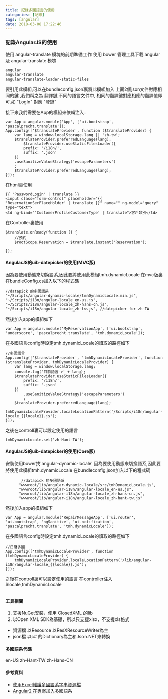 ```yaml
---
title: 記錄多國語言的使用
categories: [記錄]
tags: [angular]
date: 2018-03-08 17:22:46
---
```

### 記錄AngularJS的使用
使用 angular-translate 模塊的前期準備工作
使用 bower 管理工具下載 angular 及 angular-translate 模塊
```
angular
angular-translate
angular-translate-loader-static-files
```
要引用此模組,可以在bundleconfig.json裏將此模組加入
上面2個json文件對應相同的鍵 ,我們稱之為 翻譯鍵,不同的語言文件中,
相同的翻譯鍵對應相應的翻譯值即可.如 "LogIn" 對應 "登錄"

接下來我們需要在App的模組來依賴注入:
```
var App = angular.module('App', ['ui.bootstrap', 'pascalprecht.translate']);
App.config(['$translateProvider', function ($translateProvider) {
    var lang = window.localStorage.lang || 'zh-tw';
    $translateProvider.preferredLanguage(lang);
        $translateProvider.useStaticFilesLoader({
        prefix: '/i18n/',
        suffix: '.json'
    })
	.useSanitizeValueStrategy('escapeParameters')
	;
	$translateProvider.preferredLanguage(lang);
}]);
```
在html裏使用
```
{{ 'PasswordLogin' | translate }}
<input class="form-control" placeholder="{{ 'ReservationSerPlaceHolder' | translate }}" name="" ng-model="query" type="text">
<td ng-bind="'CustomerProfileCustomerType' | translate">客戶類別</td>
```
在Controller裏使用
```
$translate.onReady(function () {
    //預約
    $rootScope.Reservation = $translate.instant('Reservation');
        
}); 
```
#### AngularJS的uib-datepicker的使用(MVC版)
因為要使用動態來切換語系,因此要將使用此模組tmh.dynamicLocale
在mvc版裏在bundleConfig.cs加入以下的程式碼
```
//datapick 的多國語系
"~/Scripts/angular-dynamic-locale/tmhDynamicLocale.min.js",
"~/Scripts/i18n/angular-locale_en-us.js",
"~/Scripts/i18n/angular-locale_zh-hans-cn.js",
"~/Scripts/i18n/angular-locale_zh-tw.js", //datepicker for zh-TW
```
然後加入app的模組如下
```
var App = angular.module('MyReservationApp', ['ui.bootstrap', 'underscore', 'pascalprecht.translate', 'tmh.dynamicLocale']);
```
在多國語言config時設定tmh.dynamicLocale的讀取的路徑如下
```
//多國語言
App.config(['$translateProvider', 'tmhDynamicLocaleProvider', function ($translateProvider, tmhDynamicLocaleProvider) {
    var lang = window.localStorage.lang;
    console.log('目前語言->' + lang);
    $translateProvider.useStaticFilesLoader({
        prefix: '/i18n/',
        suffix: '.json'
    })
        .useSanitizeValueStrategy('escapeParameters')
        ;
    $translateProvider.preferredLanguage(lang);
    tmhDynamicLocaleProvider.localeLocationPattern('/Scripts/i18n/angular-locale_{{locale}}.js');
}]);
```
之後在controll裏可以設定使用的語言
```
tmhDynamicLocale.set('zh-Hant-TW');
```
#### AngularJS的uib-datepicker的使用(Core版)
安裝使用bower找'angular-dynamic-locale'
因為要使用動態來切換語系,因此要將使用此模組tmh.dynamicLocale
在bundleconfig.json加入以下的程式碼
```
       //datapick 的多國語系
      "wwwroot/lib/angular-dynamic-locale/src/tmhDynamicLocale.js",
      "wwwroot/lib/angular-i18n/angular-locale_en-us.js",
      "wwwroot/lib/angular-i18n/angular-locale_zh-hans-cn.js",
      "wwwroot/lib/angular-i18n/angular-locale_zh-hant-tw.js"
```
然後加入app的模組如下
```
var App = angular.module('RepairMessageApp', ['ui.router', 'ui.bootstrap', 'ngSanitize', 'ui-notification', 'pascalprecht.translate', 'tmh.dynamicLocale']);
```
在多國語言config時設定tmh.dynamicLocale的讀取的路徑如下
```
//日曆多國
App.config(['tmhDynamicLocaleProvider', function (tmhDynamicLocaleProvider) {
    tmhDynamicLocaleProvider.localeLocationPattern('/lib/angular-i18n/angular-locale_{{locale}}.js');
}]);
```
之後在controll裏可以設定使用的語言
在controller注入$locale,tmhDynamicLocale
```

```

#### 工具相關
1. 支援NuGet安裝，使用 ClosedXML 的lib
2. 以Open XML SDK為基礎，所以只支援xlsx，不支援xls格式
* 資源檔 以Resource 以ResXResourceWriter為主
* json檔 以c# 的Dictionary為主和Json.NET來轉換
#### 多國語系代碼
en-US
zh-Hant-TW
zh-Hans-CN
#### 參考資料
* [使用Excel維護多國語系字串資源檔](http://blog.darkthread.net/post-2013-07-02-resx-excel-conversion.aspx)
* [Angular2 在專案加入多國語系](http://kyleap.blogspot.tw/2016/11/angular2.html)




